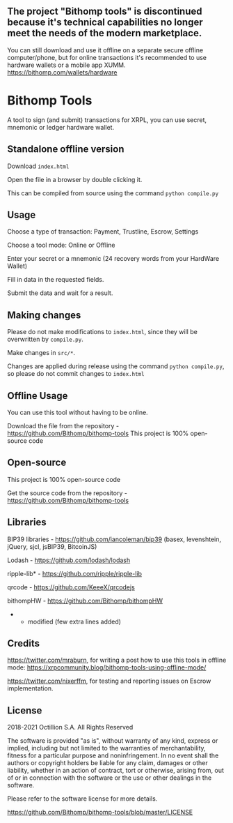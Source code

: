 The project "Bithomp tools" is discontinued because it's technical capabilities no longer meet the needs of the modern marketplace.
--------------------------------------------------------------------------------------------------------
You can still download and use it offline on a separate secure offline computer/phone, but for online transactions it's recommended to use hardware wallets or a mobile app XUMM.
https://bithomp.com/wallets/hardware

# Bithomp Tools

A tool to sign (and submit) transactions for XRPL, you can use secret, mnemonic or ledger hardware wallet.

## Standalone offline version

Download `index.html`

Open the file in a browser by double clicking it.

This can be compiled from source using the command `python compile.py`

## Usage

Choose a type of transaction: Payment, Trustline, Escrow, Settings

Choose a tool mode: Online or Offline

Enter your secret or a mnemonic (24 recovery words from your HardWare Wallet)

Fill in data in the requested fields.

Submit the data and wait for a result.

## Making changes

Please do not make modifications to `index.html`, since they will
be overwritten by `compile.py`.

Make changes in `src/*`.

Changes are applied during release using the command `python compile.py`, so
please do not commit changes to `index.html`


## Offline Usage

You can use this tool without having to be online.

Download the file from the repository - https://github.com/Bithomp/bithomp-tools
This project is 100% open-source code

## Open-source

This project is 100% open-source code

Get the source code from the repository - https://github.com/Bithomp/bithomp-tools

## Libraries

BIP39 libraries - https://github.com/iancoleman/bip39 (basex, levenshtein, jQuery, sjcl, jsBIP39, BitcoinJS)

Lodash - https://github.com/lodash/lodash

ripple-lib*  - https://github.com/ripple/ripple-lib

qrcode - https://github.com/KeeeX/qrcodejs

bithompHW - https://github.com/Bithomp/bithompHW

* - modified (few extra lines added)

## Credits

https://twitter.com/mraburn, for writing a post how to use this tools in offline mode:
https://xrpcommunity.blog/bithomp-tools-using-offline-mode/

https://twitter.com/nixerffm, for testing and reporting issues on Escrow implementation.

## License

2018-2021 Octillion S.A. All Rights Reserved

The software is provided "as is", without warranty of any kind, express or implied, including but not limited to the warranties of merchantability, fitness for a particular purpose and noninfringement. In no event shall the authors or copyright holders be liable for any claim, damages or other liability, whether in an action of contract, tort or otherwise, arising from, out of or in connection with the software or the use or other dealings in the software.

Please refer to the software license for more details.

https://github.com/Bithomp/bithomp-tools/blob/master/LICENSE
